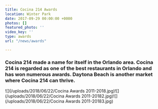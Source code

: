 ```yaml
---
title: Cocina 214 Awards
location: Winter Park
date: 2017-09-29 00:00:00 +0000
photos: []
featured_photo: ''
video_key: ''
type: awards
url: "/news/awards"

---
```

### **Cocina 214 made a name for itself in the Orlando area. Cocina 214 is regarded as one of the best restaurants in Orlando and has won numerous awards. Daytona Beach is another market where Cocina 214 can thrive.**

![](/uploads/2018/06/22/Cocina Awards 2011-2018.jpg)![](/uploads/2018/06/22/Cocina Awards 2011-20182.jpg)![](/uploads/2018/06/22/Cocina Awards 2011-20183.jpg)